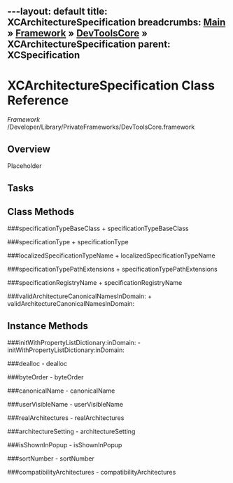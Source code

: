 ---layout: default
title: XCArchitectureSpecification
breadcrumbs: <a href="/index.html">Main</a> &raquo; <a href="/Frameworks.html">Framework</a> &raquo; <a href="/Frameworks/DevToolsCore.html">DevToolsCore</a> &raquo; XCArchitectureSpecification
parent: XCSpecification 
---
# XCArchitectureSpecification Class Reference

*Framework* /Developer/Library/PrivateFrameworks/DevToolsCore.framework

## Overview

Placeholder

## Tasks

## Class Methods

<a name="+specificationTypeBaseClass"></a>
###specificationTypeBaseClass
    + specificationTypeBaseClass

<a name="+specificationType"></a>
###specificationType
    + specificationType

<a name="+localizedSpecificationTypeName"></a>
###localizedSpecificationTypeName
    + localizedSpecificationTypeName

<a name="+specificationTypePathExtensions"></a>
###specificationTypePathExtensions
    + specificationTypePathExtensions

<a name="+specificationRegistryName"></a>
###specificationRegistryName
    + specificationRegistryName

<a name="+validArchitectureCanonicalNamesInDomain:"></a>
###validArchitectureCanonicalNamesInDomain:
    + validArchitectureCanonicalNamesInDomain:

## Instance Methods

<a name="-initWithPropertyListDictionary:inDomain:"></a>
###initWithPropertyListDictionary:inDomain:
    - initWithPropertyListDictionary:inDomain:

<a name="-dealloc"></a>
###dealloc
    - dealloc

<a name="-byteOrder"></a>
###byteOrder
    - byteOrder

<a name="-canonicalName"></a>
###canonicalName
    - canonicalName

<a name="-userVisibleName"></a>
###userVisibleName
    - userVisibleName

<a name="-realArchitectures"></a>
###realArchitectures
    - realArchitectures

<a name="-architectureSetting"></a>
###architectureSetting
    - architectureSetting

<a name="-isShownInPopup"></a>
###isShownInPopup
    - isShownInPopup

<a name="-sortNumber"></a>
###sortNumber
    - sortNumber

<a name="-compatibilityArchitectures"></a>
###compatibilityArchitectures
    - compatibilityArchitectures

